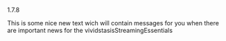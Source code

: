 1.7.8

This is some nice new text wich will contain messages for you when there are important news for the vividstasisStreamingEssentials
